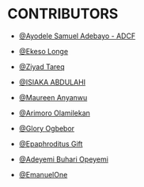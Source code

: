 
# CONTRIBUTORS
<!-- 
>>>>>>> Guide <<<<<<<<

 Firstly Add a comment
- [@your-preferred-name](github-url/your-username)

 -->

<!-- unclebay contribution -->
- [@Ayodele Samuel Adebayo - ADCF](https://github.com/unclebay143)
<!-- ekesolonge contribution -->
- [@Ekeso Longe](https://github.com/ekesolonge)
<!-- ZiyadTareq contribution -->
- [@Ziyad Tareq](https://github.com/ZeyadTareq224)
<!-- isiakaabd contribution -->
- [@ISIAKA ABDULAHI](https://github.com/isiakaabd)
<!--MaureenAnyanwu's Contribution-->
- [@Maureen Anyanwu](https://github.com/maura-dev)
<!--ArimoroOlamilekan Contribution-->
- [@Arimoro Olamilekan](https://github.com/Lexitar32)
<!--Osaiteh Contribution-->
- [@Glory Ogbebor](https://github.com/Osaiteh)
<!--Epaphroditus Contribution-->
- [@Epaphroditus Gift](https://github.com/Mamaaki)
<!-- Adeyemi Contribution -->
- [@Adeyemi Buhari Opeyemi](https://githuh.com/opeyemi44)
<!-- Emmanuel's Contribution-->
- [@EmanuelOne](https://github.com/EmanuelOne)
